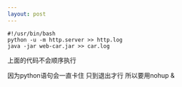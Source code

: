 ```yaml
---
layout: post
---
```

```shell script
#!/usr/bin/bash
python -u -m http.server >> http.log
java -jar web-car.jar >> car.log
```

上面的代码不会顺序执行

因为python语句会一直卡住 只到退出才行 
所以要用nohup &
